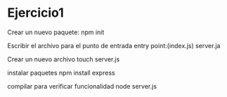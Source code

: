# Ejercicio1

Crear un nuevo paquete:
npm init


Escribir el archivo para el punto de entrada
entry point:(index.js) server.ja

Crear un nuevo archivo
   touch server.js

instalar paquetes 
   npm install express

compilar para verificar funcionalidad
   node server.js
